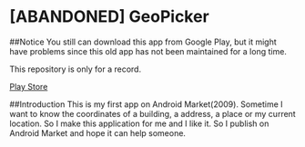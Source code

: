 [ABANDONED] GeoPicker
==============

##Notice
You still can download this app from Google Play, but it might have problems since this old app has not been maintained for a long time. 

This repository is only for a record.

[Play Store][1]


##Introduction
This is my first app on Android Market(2009).
Sometime I want to know the coordinates of a building, a address, a place or my current location. So I make this application for me and I like it. So I publish on Android Market and hope it can help someone.


  [1]: https://play.google.com/store/apps/details?id=com.android.lee.geopicker